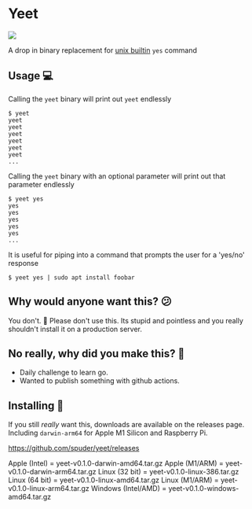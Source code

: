# Yeet

![](https://emojis.slackmojis.com/emojis/images/1556122362/5648/yeet.png?1556122362)

A drop in binary replacement for [unix builtin](https://en.wikipedia.org/wiki/Yes_(Unix)) `yes` command

## Usage :computer:

Calling the `yeet` binary will print out `yeet` endlessly
```
$ yeet
yeet
yeet
yeet
yeet
yeet
yeet
...
```

Calling the `yeet` binary with an optional parameter will print out that parameter endlessly

```
$ yeet yes
yes
yes
yes
yes
yes
...
```

It is useful for piping into a command that prompts the user for a 'yes/no' response

```
$ yeet yes | sudo apt install foobar
````


## Why would anyone want this? :confused:

You don't. :stop_sign: Please don't use this. Its stupid and pointless and you really shouldn't install it on a production server.


## No really, why did you make this?  :see_no_evil:

- Daily challenge to learn go. 
- Wanted to publish something with github actions. 


## Installing :floppy_disk:

If you still _really_ want this, downloads are available on the releases page. Including `darwin-arm64` for Apple M1 Silicon and Raspberry Pi.

https://github.com/spuder/yeet/releases

Apple (Intel) = yeet-v0.1.0-darwin-amd64.tar.gz
Apple (M1/ARM) = yeet-v0.1.0-darwin-arm64.tar.gz
Linux (32 bit) = yeet-v0.1.0-linux-386.tar.gz
Linux (64 bit) = yeet-v0.1.0-linux-amd64.tar.gz
Linux (M1/ARM) = yeet-v0.1.0-linux-arm64.tar.gz
Windows (Intel/AMD) = yeet-v0.1.0-windows-amd64.tar.gz
